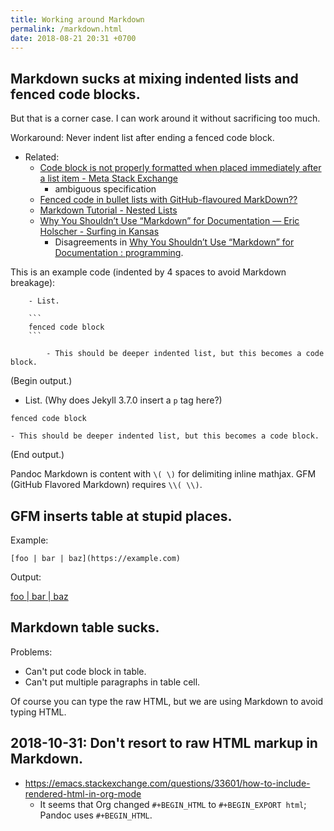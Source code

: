 ```yaml
---
title: Working around Markdown
permalink: /markdown.html
date: 2018-08-21 20:31 +0700
---
```


## Markdown sucks at mixing indented lists and fenced code blocks.

But that is a corner case.
I can work around it without sacrificing too much.

Workaround: Never indent list after ending a fenced code block.

- Related:
    - [Code block is not properly formatted when placed immediately after a list item - Meta Stack Exchange](https://meta.stackexchange.com/questions/3327/code-block-is-not-properly-formatted-when-placed-immediately-after-a-list-item)
        - ambiguous specification
    - [Fenced code in bullet lists with GitHub-flavoured MarkDown??](https://gist.github.com/clintel/1155906)
    - [Markdown Tutorial - Nested Lists](https://commonmark.org/help/tutorial/10-nestedLists.html)
    - [Why You Shouldn’t Use “Markdown” for Documentation — Eric Holscher - Surfing in Kansas](http://ericholscher.com/blog/2016/mar/15/dont-use-markdown-for-technical-docs/)
        - Disagreements in [Why You Shouldn’t Use “Markdown” for Documentation : programming](https://www.reddit.com/r/programming/comments/4ck2lu/why_you_shouldnt_use_markdown_for_documentation/).

This is an example code (indented by 4 spaces to avoid Markdown breakage):

```
    - List.

    ```
    fenced code block
    ```

        - This should be deeper indented list, but this becomes a code block.
```

(Begin output.)

- List. (Why does Jekyll 3.7.0 insert a `p` tag here?)

```
fenced code block
```

    - This should be deeper indented list, but this becomes a code block.

(End output.)

Pandoc Markdown is content with `\( \)` for delimiting inline mathjax.
GFM (GitHub Flavored Markdown) requires `\\( \\)`.

## GFM inserts table at stupid places.

Example:

```
[foo | bar | baz](https://example.com)
```

Output:

[foo | bar | baz](https://example.com)

## Markdown table sucks.

Problems:

- Can't put code block in table.
- Can't put multiple paragraphs in table cell.

Of course you can type the raw HTML, but we are using Markdown to avoid typing HTML.

## 2018-10-31: Don't resort to raw HTML markup in Markdown.

- https://emacs.stackexchange.com/questions/33601/how-to-include-rendered-html-in-org-mode
  - It seems that Org changed `#+BEGIN_HTML` to `#+BEGIN_EXPORT html`; Pandoc uses `#+BEGIN_HTML`.
